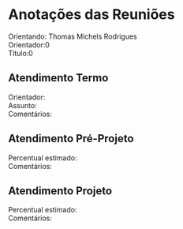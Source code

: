 # Anotações das Reuniões

Orientando: Thomas Michels Rodrigues  
Orientador:0  
Título:0

## Atendimento Termo

 Orientador:  
 Assunto:  
Comentários:  

## Atendimento Pré-Projeto

Percentual estimado:  
Comentários:  

## Atendimento Projeto

Percentual estimado:  
Comentários:  
